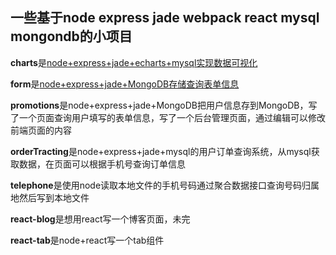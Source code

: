## 一些基于node express jade webpack react mysql mongondb的小项目

**charts**是[node+express+jade+echarts+mysql实现数据可视化](https://github.com/jiangwenjing/Blog/issues/1)

**form**是[node+express+jade+MongoDB存储查询表单信息](https://github.com/jiangwenjing/Blog/issues/2)  

**promotions**是node+express+jade+MongoDB把用户信息存到MongoDB，写了一个页面查询用户填写的表单信息，写了一个后台管理页面，通过编辑可以修改前端页面的内容  

**orderTracting**是node+express+jade+mysql的用户订单查询系统，从mysql获取数据，在页面可以根据手机号查询订单信息  

**telephone**是使用node读取本地文件的手机号码通过聚合数据接口查询号码归属地然后写到本地文件  

**react-blog**是想用react写一个博客页面，未完

**react-tab**是node+react写一个tab组件
